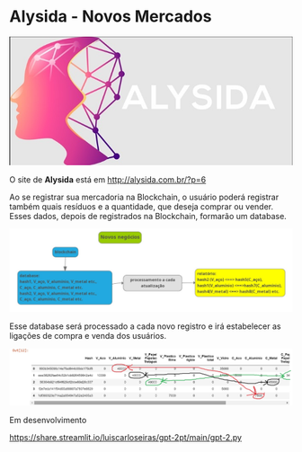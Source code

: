 # Alysida - Novos Mercados

![Alysyda](alysida.jpg)

O site de **Alysida** está em http://alysida.com.br/?p=6

Ao se registrar sua mercadoria na Blockchain, o usuário poderá registrar também quais resíduos e a quantidade, que deseja comprar ou vender. Esses dados, depois de registrados na Blockchain, formarão um database.

![novosmercados2](novosmercados2.jpg)

Esse database será processado a cada novo registro e irá estabelecer as ligações de compra e venda dos usuários. 

![novosmercados](novosmercados.jpg)

Em desenvolvimento 

https://share.streamlit.io/luiscarloseiras/gpt-2pt/main/gpt-2.py
